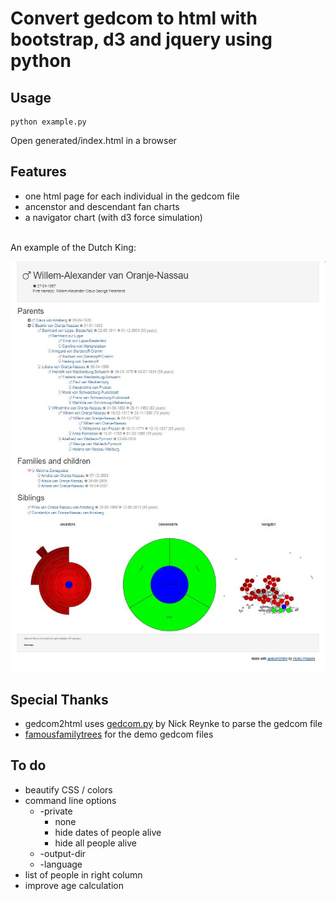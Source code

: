 # Convert gedcom to html with bootstrap, d3 and jquery using python
## Usage
```
python example.py
```
Open generated/index.html in a browser
## Features
- one html page for each individual in the gedcom file
- ancenstor and descendant fan charts
- a navigator chart (with d3 force simulation)
<br>
An example of the Dutch King:

![(https://raw.githubusercontent.com/picnicprojects/gedcom2html/master/img/dutchroyalfamily.jpg)](https://raw.githubusercontent.com/picnicprojects/gedcom2html/master/img/dutchroyalfamily.jpg) 

## Special Thanks
- gedcom2html uses [gedcom.py](https://github.com/nickreynke/python-gedcom) by Nick Reynke to parse the gedcom file
- [famousfamilytrees](http://famousfamilytrees.blogspot.com/?m=1) for the demo gedcom files
## To do
- beautify CSS / colors
- command line options
   * -private
      * none
      * hide dates of people alive
      * hide all people alive
   * -output-dir
   * -language
- list of people in right column
- improve age calculation
